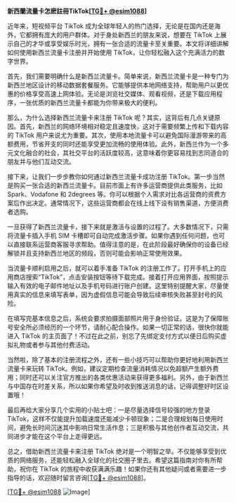 **新西蘭流量卡怎麽註冊TikTok[[TG💪+ @esim1088](https://t.me/s/esim1088)]**

近年来，短视频平台 TikTok 成为全球年轻人的热门选择，无论是在国内还是海外，它都拥有庞大的用户群体。对于身处新西兰的朋友来说，想要在 TikTok 上展示自己的才华或享受娱乐时光，拥有一张合适的流量卡至关重要。本文将详细讲解如何使用新西兰流量卡注册并开始使用 TikTok，让你轻松融入这个充满活力的数字世界。

首先，我们需要明确什么是新西兰流量卡。简单来说，新西兰流量卡是一种专门为新西兰地区设计的移动数据套餐服务。它能够提供本地网络支持，帮助用户以更优惠的价格享受高速上网体验。无论是浏览社交媒体、观看视频，还是下载应用程序，一张优质的新西兰流量卡都能为你带来极大的便利。

那么，为什么选择新西兰流量卡来注册 TikTok 呢？其实，这背后有几点关键原因。首先，新西兰的网络环境相对稳定且速度快，这对于需要频繁上传和下载内容的 TikTok 用户来说尤为重要。其次，使用本地流量卡可以避免国际漫游带来的高额费用，节省开支的同时还能享受更加流畅的使用体验。此外，新西兰作为一个多元文化融合的社会，其社交平台的活跃度较高，这意味着你更容易找到志同道合的朋友并与他们互动交流。

接下来，让我们一步步教你如何通过新西兰流量卡成功注册 TikTok。第一步当然是购买一张合适的新西兰流量卡。目前市面上有许多运营商提供此类服务，比如 Spark、Vodafone 和 2degrees 等。你可以根据个人需求对比各运营商的资费方案后作出决定。通常情况下，这些运营商都会在线上线下设有销售渠道，方便消费者选购。

一旦获得了新西兰流量卡，接下来就是激活与设置的过程了。大多数情况下，只需将流量卡插入手机 SIM 卡槽即可自动完成激活步骤。如果你遇到任何问题，也可以直接联系运营商客服寻求帮助。值得注意的是，在此阶段最好确保你的设备已经解锁并且支持新西兰地区的频段，否则可能会影响正常使用效果。

当流量卡顺利启用之后，就可以着手准备 TikTok 的注册工作了。打开手机上的应用商店搜索“TikTok”，点击安装按钮等待下载完成。接着打开应用界面，按照提示输入有效的电子邮件地址以及手机号码进行账户创建。这里特别提醒大家，尽量使用真实的信息来填写表单，因为虚假信息可能会导致后续审核失败甚至封号的风险。

在填写完基本信息之后，系统会要求拍摄面部照片用于身份验证。这是为了保障账号安全所必须经历的一个环节，请耐心配合操作。如果一切正常的话，很快你就能进入 TikTok 的主页面了！不过在此之前，别忘了先绑定支付方式以便日后购买虚拟礼物或者参与其他付费活动。

当然啦，除了基本的注册流程之外，还有一些小技巧可以帮助你更好地利用新西兰流量卡来玩转 TikTok。例如，建议定期检查流量消耗情况以免超额产生额外费用；同时还可以关注官方推出的各类优惠活动来获得更多福利。另外，由于新西兰与中国存在时差关系，所以如果你希望及时收到推送消息的话，记得调整好时区设置哦！

最后再给大家分享几个实用的小贴士吧：一是尽量选择信号较强的地方登录 TikTok，这样不仅能提升加载速度还能减少卡顿现象；二是合理规划每日使用时间，避免长时间沉迷其中影响日常生活作息；三是积极与其他创作者互动交流，共同进步才能在这个平台上走得更远。

总之，借助新西兰流量卡来注册 TikTok 绝对是一个明智之举。不仅能够享受到优质的网络服务，还能轻松融入全球化的社交圈子里去。希望这篇指南对你有所帮助，祝你在 TikTok 的旅程中收获满满乐趣！如果你还有其他疑问或者需要进一步指导的话，欢迎随时留言咨询[[TG💪+ @esim1088](https://t.me/s/esim1088)]。

[[TG💪+ @esim1088](https://t.me/s/esim1088) ![Image](https://i.postimg.cc/4NQfJmqS/Snipaste-2025-05-13-00-14-12.png)]